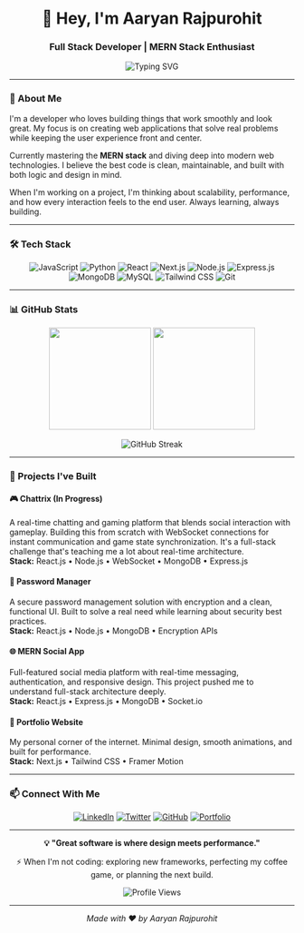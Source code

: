 <div align="center">

# 👋 Hey, I'm Aaryan Rajpurohit

### Full Stack Developer | MERN Stack Enthusiast

![Typing SVG](https://readme-typing-svg.herokuapp.com?font=Fira+Code&size=18&pause=1000&color=3B82F6&center=true&vCenter=true&width=435&lines=Building+the+web%2C+one+project+at+a+time;Always+learning%2C+always+creating;Passionate+about+clean+code+%26+great+UX)

</div>

---

### 🚀 About Me

I'm a developer who loves building things that work smoothly and look great. My focus is on creating web applications that solve real problems while keeping the user experience front and center.

Currently mastering the **MERN stack** and diving deep into modern web technologies. I believe the best code is clean, maintainable, and built with both logic and design in mind.

When I'm working on a project, I'm thinking about scalability, performance, and how every interaction feels to the end user. Always learning, always building.

---

### 🛠️ Tech Stack

<div align="center">

![JavaScript](https://img.shields.io/badge/JavaScript-F7DF1E?style=for-the-badge&logo=javascript&logoColor=black)
![Python](https://img.shields.io/badge/Python-3776AB?style=for-the-badge&logo=python&logoColor=white)
![React](https://img.shields.io/badge/React-20232A?style=for-the-badge&logo=react&logoColor=61DAFB)
![Next.js](https://img.shields.io/badge/Next.js-000000?style=for-the-badge&logo=nextdotjs&logoColor=white)
![Node.js](https://img.shields.io/badge/Node.js-339933?style=for-the-badge&logo=nodedotjs&logoColor=white)
![Express.js](https://img.shields.io/badge/Express.js-000000?style=for-the-badge&logo=express&logoColor=white)
![MongoDB](https://img.shields.io/badge/MongoDB-47A248?style=for-the-badge&logo=mongodb&logoColor=white)
![MySQL](https://img.shields.io/badge/MySQL-4479A1?style=for-the-badge&logo=mysql&logoColor=white)
![Tailwind CSS](https://img.shields.io/badge/Tailwind_CSS-38B2AC?style=for-the-badge&logo=tailwind-css&logoColor=white)
![Git](https://img.shields.io/badge/Git-F05032?style=for-the-badge&logo=git&logoColor=white)

</div>

---

### 📊 GitHub Stats

<div align="center">

<img height="180em" src="https://github-readme-stats.vercel.app/api?username=aaryanrajpurohit&show_icons=true&theme=tokyonight&hide_border=true&count_private=true"/>
<img height="180em" src="https://github-readme-stats.vercel.app/api/top-langs/?username=aaryanrajpurohit&layout=compact&theme=tokyonight&hide_border=true"/>

</div>

<div align="center">

![GitHub Streak](https://github-readme-streak-stats.herokuapp.com/?user=aaryanrajpurohit&theme=tokyonight&hide_border=true)

</div>

---

### 💼 Projects I've Built

#### 🎮 Chattrix (In Progress)
A real-time chatting and gaming platform that blends social interaction with gameplay. Building this from scratch with WebSocket connections for instant communication and game state synchronization. It's a full-stack challenge that's teaching me a lot about real-time architecture.  
**Stack:** React.js • Node.js • WebSocket • MongoDB • Express.js

#### 🔐 Password Manager
A secure password management solution with encryption and a clean, functional UI. Built to solve a real need while learning about security best practices.  
**Stack:** React.js • Node.js • MongoDB • Encryption APIs

#### 🌐 MERN Social App
Full-featured social media platform with real-time messaging, authentication, and responsive design. This project pushed me to understand full-stack architecture deeply.  
**Stack:** React.js • Express.js • MongoDB • Socket.io

#### 💼 Portfolio Website
My personal corner of the internet. Minimal design, smooth animations, and built for performance.  
**Stack:** Next.js • Tailwind CSS • Framer Motion

---

### 📫 Connect With Me

<div align="center">

[![LinkedIn](https://img.shields.io/badge/LinkedIn-0A66C2?style=for-the-badge&logo=linkedin&logoColor=white)](https://linkedin.com/in/aaryanrajpurohit)
[![Twitter](https://img.shields.io/badge/Twitter-1DA1F2?style=for-the-badge&logo=twitter&logoColor=white)](https://twitter.com/aaryanrajpurohit)
[![GitHub](https://img.shields.io/badge/GitHub-181717?style=for-the-badge&logo=github&logoColor=white)](https://github.com/aaryanrajpurohit)
[![Portfolio](https://img.shields.io/badge/Portfolio-FF5722?style=for-the-badge&logo=google-chrome&logoColor=white)](https://aaryanrajpurohit.dev)

</div>

---

<div align="center">

**💡 "Great software is where design meets performance."**

⚡ When I'm not coding: exploring new frameworks, perfecting my coffee game, or planning the next build.

![Profile Views](https://komarev.com/ghpvc/?username=aaryanrajpurohit&color=blueviolet&style=flat-square)

---

*Made with ❤️ by Aaryan Rajpurohit*

</div>